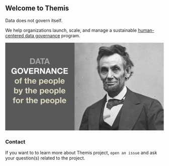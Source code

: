 ## Welcome to Themis

Data does not govern itself.

We help organizations launch, scale, and manage a sustainable [human-centered data governance](https://tinyurl.com/HumanCenteredDataGov) program.

![Governance by the people](/HumanCentered-DG.png)

### Contact

If you want to to learn more about Themis project, `open an issue` and ask your question(s) related to the project.
